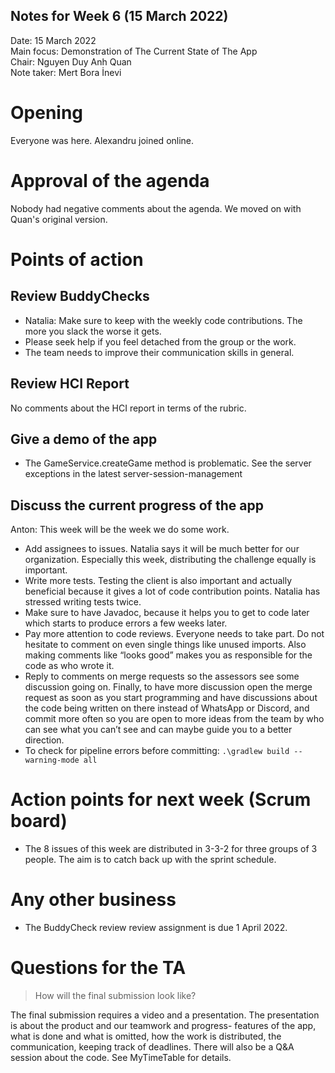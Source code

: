 ## Notes for Week 6 (15 March 2022)

Date:           15 March 2022\
Main focus:     Demonstration of The Current State of The App\
Chair:          Nguyen Duy Anh Quan\
Note taker:     Mert Bora İnevi


# Opening
Everyone was here. Alexandru joined online.

# Approval of the agenda
Nobody had negative comments about the agenda. We moved on with Quan's original version.

# Points of action

## Review BuddyChecks
- Natalia: Make sure to keep with the weekly code contributions. The more you slack the worse it gets.
- Please seek help if you feel detached from the group or the work.
- The team needs to improve their communication skills in general.
## Review HCI Report
No comments about the HCI report in terms of the rubric.
## Give a demo of the app
- The GameService.createGame method is problematic. See the server exceptions in the latest server-session-management
## Discuss the current progress of the app
Anton: This week will be the week we do some work.
- Add assignees to issues. Natalia says it will be much better for our organization. Especially this week, distributing the challenge equally is important.
- Write more tests. Testing the client is also important and actually beneficial because it gives a lot of code contribution points. Natalia has stressed writing tests twice.
- Make sure to have Javadoc, because it helps you to get to code later which starts to produce errors a few weeks later.
- Pay more attention to code reviews. Everyone needs to take part. Do not hesitate to comment on even single things like unused imports. Also making comments like “looks good” makes you as responsible for the code as who wrote it.
- Reply to comments on merge requests so the assessors see some discussion going on. Finally, to have more discussion open the merge request as soon as you start programming and have discussions about the code being written on there instead of WhatsApp or Discord, and commit more often so you are open to more ideas from the team by who can see what you can’t see and can maybe guide you to a better direction.
- To check for pipeline errors before committing: `.\gradlew build --warning-mode all`


# Action points for next week (Scrum board)
- The 8 issues of this week are distributed in 3-3-2 for three groups of 3 people. The aim is to catch back up with the sprint schedule.

# Any other business
- The BuddyCheck review review assignment is due 1 April 2022.

# Questions for the TA
> How will the final submission look like?

 The final submission requires a video and a presentation. The presentation is about the product and our teamwork and progress- features of the app, what is done and what is omitted, how the work is distributed, the communication, keeping track of deadlines. There will also be a Q&A session about the code. See MyTimeTable for details.
